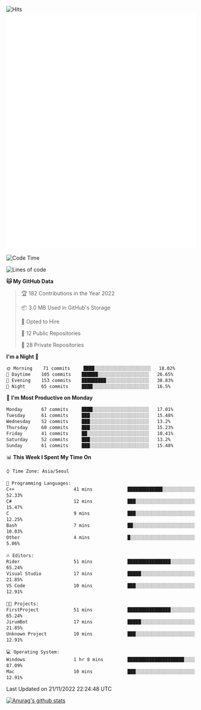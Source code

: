 ![Hits](https://hits.seeyoufarm.com/api/count/incr/badge.svg?url=https%3A%2F%2Fgithub.com%2Fkokose1234&count_bg=%2379C83D&title_bg=%23555555&icon=apple.svg&icon_color=%23E7E7E7&title=hits&edge_flat=false)
<br/>
![Metrics](https://github.com/kokose1234/kokose1234/blob/main/github-metrics.svg)

<!--START_SECTION:waka-->
![Code Time](http://img.shields.io/badge/Code%20Time-714%20hrs%2030%20mins-blue)

![Lines of code](https://img.shields.io/badge/From%20Hello%20World%20I%27ve%20Written-911%20Thousand%20lines%20of%20code-blue)

**🐱 My GitHub Data** 

> 🏆 182 Contributions in the Year 2022
 > 
> 📦 3.0 MB Used in GitHub's Storage 
 > 
> 💼 Opted to Hire
 > 
> 📜 12 Public Repositories 
 > 
> 🔑 28 Private Repositories  
 > 
**I'm a Night 🦉** 

```text
🌞 Morning    71 commits     ████░░░░░░░░░░░░░░░░░░░░░   18.02% 
🌆 Daytime    105 commits    ██████░░░░░░░░░░░░░░░░░░░   26.65% 
🌃 Evening    153 commits    █████████░░░░░░░░░░░░░░░░   38.83% 
🌙 Night      65 commits     ████░░░░░░░░░░░░░░░░░░░░░   16.5%

```
📅 **I'm Most Productive on Monday** 

```text
Monday       67 commits     ████░░░░░░░░░░░░░░░░░░░░░   17.01% 
Tuesday      61 commits     ███░░░░░░░░░░░░░░░░░░░░░░   15.48% 
Wednesday    52 commits     ███░░░░░░░░░░░░░░░░░░░░░░   13.2% 
Thursday     60 commits     ███░░░░░░░░░░░░░░░░░░░░░░   15.23% 
Friday       41 commits     ██░░░░░░░░░░░░░░░░░░░░░░░   10.41% 
Saturday     52 commits     ███░░░░░░░░░░░░░░░░░░░░░░   13.2% 
Sunday       61 commits     ███░░░░░░░░░░░░░░░░░░░░░░   15.48%

```


📊 **This Week I Spent My Time On** 

```text
⌚︎ Time Zone: Asia/Seoul

💬 Programming Languages: 
C++                      41 mins             █████████████░░░░░░░░░░░░   52.33% 
C#                       12 mins             ███░░░░░░░░░░░░░░░░░░░░░░   15.47% 
C                        9 mins              ███░░░░░░░░░░░░░░░░░░░░░░   12.25% 
Bash                     7 mins              ██░░░░░░░░░░░░░░░░░░░░░░░   10.03% 
Other                    4 mins              █░░░░░░░░░░░░░░░░░░░░░░░░   5.06%

🔥 Editors: 
Rider                    51 mins             ████████████████░░░░░░░░░   65.24% 
Visual Studio            17 mins             █████░░░░░░░░░░░░░░░░░░░░   21.85% 
VS Code                  10 mins             ███░░░░░░░░░░░░░░░░░░░░░░   12.91%

🐱‍💻 Projects: 
FirstProject             51 mins             ████████████████░░░░░░░░░   65.24% 
JirumBot                 17 mins             █████░░░░░░░░░░░░░░░░░░░░   21.85% 
Unknown Project          10 mins             ███░░░░░░░░░░░░░░░░░░░░░░   12.91%

💻 Operating System: 
Windows                  1 hr 8 mins         █████████████████████░░░░   87.09% 
Mac                      10 mins             ███░░░░░░░░░░░░░░░░░░░░░░   12.91%

```


 Last Updated on 21/11/2022 22:24:48 UTC
<!--END_SECTION:waka-->

[![Anurag's github stats](https://github-readme-stats.vercel.app/api?username=kokose1234&theme=dracula)](https://github.com/anuraghazra/github-readme-stats)



	
